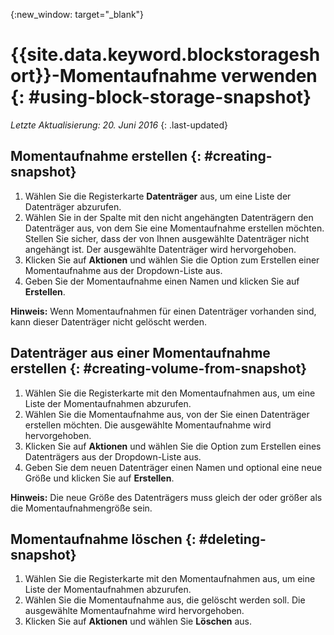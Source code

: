 {:new_window: target="_blank"} 


# {{site.data.keyword.blockstorageshort}}-Momentaufnahme verwenden {: #using-block-storage-snapshot} 

*Letzte Aktualisierung: 20. Juni 2016*
{: .last-updated}

## Momentaufnahme erstellen {: #creating-snapshot} 

1.	Wählen Sie die Registerkarte **Datenträger** aus, um eine Liste der Datenträger abzurufen.
2.	Wählen Sie in der Spalte mit den nicht angehängten Datenträgern den Datenträger aus, von dem Sie eine Momentaufnahme erstellen möchten. Stellen Sie sicher, dass der von Ihnen ausgewählte Datenträger nicht angehängt ist. Der ausgewählte Datenträger wird hervorgehoben. 
3.	Klicken Sie auf **Aktionen** und wählen Sie die Option zum Erstellen einer Momentaufnahme aus der Dropdown-Liste aus.
4.	Geben Sie der Momentaufnahme einen Namen und klicken Sie auf **Erstellen**.

**Hinweis:** Wenn Momentaufnahmen für einen Datenträger vorhanden sind, kann dieser Datenträger nicht gelöscht werden. 

## Datenträger aus einer Momentaufnahme erstellen {: #creating-volume-from-snapshot}

1.	Wählen Sie die Registerkarte mit den Momentaufnahmen aus, um eine Liste der Momentaufnahmen abzurufen.
2.	Wählen Sie die Momentaufnahme aus, von der Sie einen Datenträger erstellen möchten. Die ausgewählte Momentaufnahme wird hervorgehoben.
3.	Klicken Sie auf **Aktionen** und wählen Sie die Option zum Erstellen eines Datenträgers aus der Dropdown-Liste aus.
4.	Geben Sie dem neuen Datenträger einen Namen und optional eine neue Größe und klicken Sie auf **Erstellen**. 

**Hinweis:** Die neue Größe des Datenträgers muss gleich der oder größer als die Momentaufnahmengröße sein. 

## Momentaufnahme löschen {: #deleting-snapshot}

1.	Wählen Sie die Registerkarte mit den Momentaufnahmen aus, um eine Liste der Momentaufnahmen abzurufen.
2.	Wählen Sie die Momentaufnahme aus, die gelöscht werden soll. Die ausgewählte Momentaufnahme wird hervorgehoben.
3.	Klicken Sie auf **Aktionen** und wählen Sie **Löschen** aus. 



